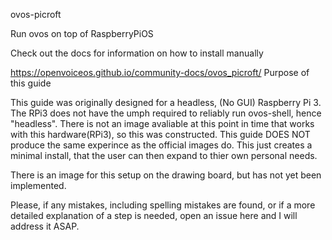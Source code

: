ovos-picroft

Run ovos on top of RaspberryPiOS

Check out the docs for information on how to install manually

https://openvoiceos.github.io/community-docs/ovos_picroft/
Purpose of this guide

This guide was originally designed for a headless, (No GUI) Raspberry Pi 3. The RPi3 does not have the umph required to reliably run ovos-shell, hence "headless". There is not an image avaliable at this point in time that works with this hardware(RPi3), so this was constructed. This guide DOES NOT produce the same experince as the official images do. This just creates a minimal install, that the user can then expand to thier own personal needs.

There is an image for this setup on the drawing board, but has not yet been implemented.

Please, if any mistakes, including spelling mistakes are found, or if a more detailed explanation of a step is needed, open an issue here and I will address it ASAP.
